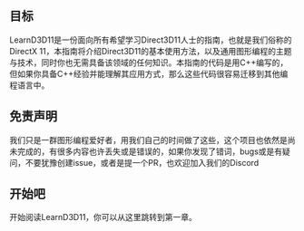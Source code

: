 ## 目标

LearnD3D11是一份面向所有希望学习Direct3D11人士的指南，也就是我们俗称的DirectX 11，本指南将介绍Direct3D11的基本使用方法，以及通用图形编程的主题与技术，同时你也无需具备该领域的任何知识。本指南的代码是用C++编写的，但如果你具备C++经验并能理解其应用方式，那么这些代码很容易迁移到其他编程语言中。

## 免责声明

我们只是一群图形编程爱好者，用我们自己的时间做了这些，这个项目也依然是尚未完成的，有很多内容也许丢失或是错误的，如果你发现了错词，bugs或是有疑问，不要犹豫创建issue，或者是提一个PR，也欢迎加入我们的Discord

## 开始吧

开始阅读LearnD3D11，你可以从这里跳转到第一章。